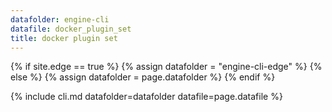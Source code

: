 ```yaml
---
datafolder: engine-cli
datafile: docker_plugin_set
title: docker plugin set
---
```

<!--
Sorry, but the contents of this page are automatically generated from
Docker's source code. If you want to suggest a change to the text that appears
here, you'll need to find the string by searching this repo:

https://www.github.com/docker/docker
-->
{% if site.edge == true %}
  {% assign datafolder = "engine-cli-edge" %}
{% else %}
  {% assign datafolder = page.datafolder %}
{% endif %}

{% include cli.md datafolder=datafolder datafile=page.datafile %}
